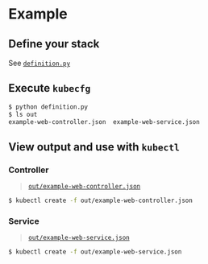 # Example

## Define your stack

See [``definition.py``](https://github.com/Chive/kubecfg/blob/master/docs/example/definition.py)

## Execute ``kubecfg``

```bash
$ python definition.py
$ ls out
example-web-controller.json  example-web-service.json
```

## View output and use with ``kubectl``

### Controller

> [``out/example-web-controller.json``](https://github.com/Chive/kubecfg/blob/master/docs/example/out/example-web-controller.json)

```bash
$ kubectl create -f out/example-web-controller.json
```

### Service

> [``out/example-web-service.json``](https://github.com/Chive/kubecfg/blob/master/docs/example/out/example-web-service.json)

```bash
$ kubectl create -f out/example-web-service.json
```

